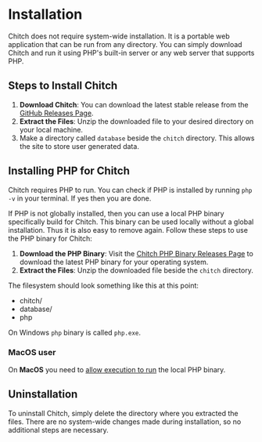 # Installation

Chitch does not require system-wide installation. It is a portable web application that can be run from any directory. You can simply download Chitch and run it using PHP's built-in server or any web server that supports PHP.

## Steps to Install Chitch

1. **Download Chitch**: You can download the latest stable release from the [GitHub Releases Page](https://github.com/boukew99/chitch/releases).
2. **Extract the Files**: Unzip the downloaded file to your desired directory on your local machine.
3. Make a directory called `database` beside the `chitch` directory. This allows the site to store user generated data.

## Installing PHP for Chitch

Chitch requires PHP to run. You can check if PHP is installed by running `php -v` in your terminal. If yes then you are done.

If PHP is not globally installed, then you can use a local PHP binary specifically build for Chitch. This binary can be used locally without a global installation. Thus it is also easy to remove again. Follow these steps to use the PHP binary for Chitch:

1. **Download the PHP Binary**: Visit the [Chitch PHP Binary Releases Page](https://github.com/boukew99/chitch/releases/supplementary) to download the latest PHP binary for your operating system.
2. **Extract the Files**: Unzip the downloaded file beside the `chitch` directory.

The filesystem should look something like this at this point:

- chitch/
- database/
- php

On Windows `php` binary is called `php.exe`.

### MacOS user

On **MacOS** you need to [allow execution to run](https://support.apple.com/guide/mac-help/open-a-mac-app-from-an-unknown-developer-mh40616/mac) the local PHP binary.


## Uninstallation

To uninstall Chitch, simply delete the directory where you extracted the files. There are no system-wide changes made during installation, so no additional steps are necessary.
